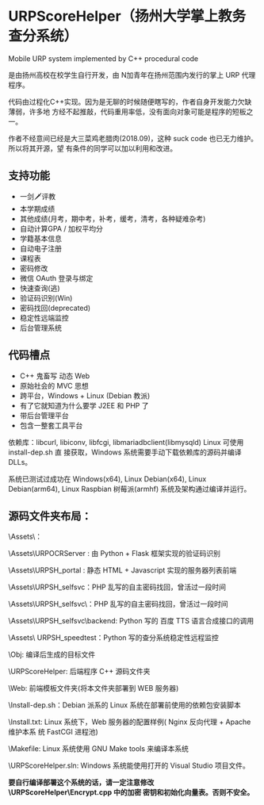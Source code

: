 # URPScoreHelper（扬州大学掌上教务查分系统）
Mobile URP system implemented by C++ procedural code

是由扬州高校在校学生自行开发，由 N加青年在扬州范围内发行的掌上 URP 代理程序。

代码由过程化C++实现。因为是无聊的时候随便瞎写的，作者自身开发能力欠缺薄弱，许多地
方经不起推敲，代码重用率低，没有面向对象可能是程序的短板之一。

作者不经意间已经是大三菜鸡老腊肉(2018.09)，这种 suck code 也已无力维护。所以将其开源，望
有条件的同学可以加以利用和改进。

## 支持功能

* 一剑🗡评教
* 本学期成绩
* 其他成绩(月考，期中考，补考，缓考，清考，各种疑难杂考)
* 自动计算GPA / 加权平均分
* 学籍基本信息
* 自动电子注册
* 课程表
* 密码修改
* 微信 OAuth 登录与绑定
* 快速查询(逃)
* 验证码识别(Win)
* 密码找回(deprecated)
* 稳定性远端监控
* 后台管理系统

## 代码槽点
* C++ 鬼畜写 动态 Web
* 原始社会的 MVC 思想
* 跨平台，Windows + Linux (Debian 教派)
* 有了它就知道为什么要学 J2EE 和 PHP 了
* 带后台管理平台
* 包含一整套工具平台

依赖库：libcurl, libiconv, libfcgi, libmariadbclient(libmysqld) Linux 可使用 install-dep.sh 直
接获取，Windows 系统需要手动下载依赖库的源码并编译 DLLs。

系统已测试过成功在 Windows(x64), Linux Debian(x64), Linux Debian(arm64), Linux Raspbian
树莓派(armhf) 系统及架构通过编译并运行。

## 源码文件夹布局：
\Assets\：

\Assets\URPOCRServer : 由 Python + Flask 框架实现的验证码识别

\Assets\URPSH_portal : 静态 HTML + Javascript 实现的服务器列表前端

\Assets\URPSH_selfsvc：PHP 乱写的自主密码找回，曾活过一段时间

\Assets\URPSH_selfsvc\：PHP 乱写的自主密码找回，曾活过一段时间

\Assets\URPSH_selfsvc\backend: Python 写的 百度 TTS 语言合成接口的调用

\Assets\ URPSH_speedtest：Python 写的查分系统稳定性远程监控

\Obj\: 编译后生成的目标文件

\URPScoreHelper\: 后端程序 C++ 源码文件夹

\Web\: 前端模板文件夹(将本文件夹部署到 WEB 服务器)

\Install-dep.sh：Debian 派系的 Linux 系统在部署前使用的依赖包安装脚本

\Install.txt: Linux 系统下，Web 服务器的配置样例( Nginx 反向代理 + Apache 维护本系
统 FastCGI 进程池)

\Makefile: Linux 系统使用 GNU Make tools 来编译本系统

\URPScoreHelper.sln: Windows 系统能使用打开的 Visual Studio 项目文件。

__要自行编译部署这个系统的话，请一定注意修改 \URPScoreHelper\Encrypt.cpp 中的加密
密钥和初始化向量表。否则不安全。__